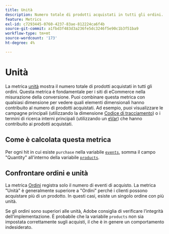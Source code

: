 ```yaml
---
title: Unità
description: Numero totale di prodotti acquistati in tutti gli ordini.
feature: Metrics
exl-id: c7293445-0760-4237-83ae-812224ca6f4b
source-git-commit: a1fbd3f483d3a236fe5dc3246f5e90c1b3f51ba9
workflow-type: tm+mt
source-wordcount: '173'
ht-degree: 4%

---
```


# Unità

La metrica [unità](overview.md) mostra il numero totale di prodotti acquistati in tutti gli ordini. Questa metrica è fondamentale per i siti di eCommerce nella misurazione della conversione. Puoi combinare questa metrica con qualsiasi dimensione per vedere quali elementi dimensionali hanno contribuito al numero di prodotti acquistati. Ad esempio, puoi visualizzare le campagne principali (utilizzando la dimensione [Codice di tracciamento](../dimensions/tracking-code.md)) o i termini di ricerca interni principali (utilizzando un [eVar](../dimensions/evar.md)) che hanno contribuito ai prodotti acquistati.

## Come è calcolata questa metrica

Per ogni hit in cui esiste `purchase` nella variabile [`events`](/help/implement/vars/page-vars/events/events-overview.md), somma il campo &quot;Quantity&quot; all&#39;interno della variabile [`products`](/help/implement/vars/page-vars/products.md).

## Confrontare ordini e unità

La metrica [Ordini](orders.md) registra solo il numero di eventi di acquisto. La metrica &quot;Unità&quot; è generalmente superiore a &quot;Ordini&quot; perché i clienti possono acquistare più di un prodotto. In questi casi, esiste un singolo ordine con più unità.

Se gli ordini sono superiori alle unità, Adobe consiglia di verificare l’integrità dell’implementazione. È probabile che la variabile `products` non sia impostata correttamente sugli acquisti, il che è in genere un comportamento indesiderato.
